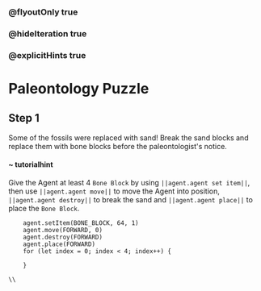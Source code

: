 ### @flyoutOnly true
### @hideIteration true
### @explicitHints true

# Paleontology Puzzle

## Step 1
Some of the fossils were replaced with sand! Break the sand blocks and replace them with bone blocks before the paleontologist's notice.


#### ~ tutorialhint 
Give the Agent at least 4 `Bone Block` by using ``||agent.agent set item||``, then use ``||agent.agent move||`` to move the Agent into position, ``||agent.agent destroy||`` to break the sand and ``||agent.agent place||`` to place the `Bone Block`.

```ghost
    agent.setItem(BONE_BLOCK, 64, 1)
    agent.move(FORWARD, 0)
    agent.destroy(FORWARD)
    agent.place(FORWARD)
    for (let index = 0; index < 4; index++) {
    	
    }
```
```template
\\
```
```package
```
